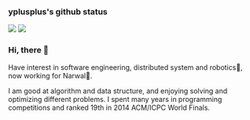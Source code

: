 <!--
**yplusplus/yplusplus** is a ✨ _special_ ✨ repository because its `README.md` (this file) appears on your GitHub profile.

Here are some ideas to get you started:

- 🔭 I’m currently working on ...
- 🌱 I’m currently learning ...
- 👯 I’m looking to collaborate on ...
- 🤔 I’m looking for help with ...
- 💬 Ask me about ...
- 📫 How to reach me: ...
- 😄 Pronouns: ...
- ⚡ Fun fact: ...
-->

### yplusplus's github status

![](https://github-readme-stats.vercel.app/api?username=yplusplus&count_private=true&show_icons=true&theme=radical)
![](https://github-readme-stats.vercel.app/api/top-langs/?username=yplusplus&layout=compact)

### Hi, there 👋

Have interest in software engineering, distributed system and robotics🤖️, now working for Narwal🐳.

I am good at algorithm and data structure, and enjoying solving and optimizing different problems.
I spent many years in programming competitions and ranked 19th in 2014 ACM/ICPC World Finals.
